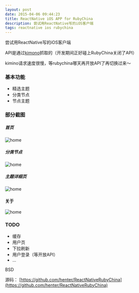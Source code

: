 ```yaml
---
layout: post
date: 2015-04-06 09:44:23
title: ReactNative iOS APP for RubyChina
description: 尝试用ReactNative写的iOS客户端
tags: reactnative ios rubychina
---
```



尝试用ReactNative写的iOS客户端

API是通过[kimono](https://www.kimonolabs.com)抓取的（开发期间正好碰上RubyChina关闭了API）

kimino请求速度很慢，等rubychina哪天再开放API了再切换过来～


### 基本功能
- 精选主题
- 分类节点
- 节点主题

### 部分截图
##### 首页
![home](https://static.appcute.im/ios/home.png)

##### 分类节点
![home](https://static.appcute.im/ios/nodes.png)

##### 主题详细页
![home](https://static.appcute.im/ios/topic.png)


#### 关于
![home](https://static.appcute.im/ios/about.png)



### TODO
- 缓存
- 用户页
- 下拉刷新
- 用户登录（等开放API）
- ...


BSD



源码：
[https://github.com/henter/ReactNativeRubyChina](https://github.com/henter/ReactNativeRubyChina)
